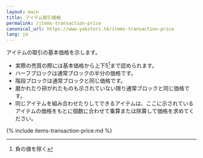 ```yaml
---
layout: main
title: アイテム取引価格
permalink: /items-transaction-price
canonical_url: https://www.yakitori.tk/items-transaction-price
lang: ja
---
```


アイテムの取引の基本価格を示します。  
- 実際の売買の際には基本価格から上下5[^1]まで認められます。  
- ハーフブロックは通常ブロックの半分の価格です。
- 階段ブロックは通常ブロックと同じ価格です。
- 磨かれたり研がれたものも示されていない限り通常ブロックと同じ価格です。
- 同じアイテムを組み合わせたりしてできるアイテムは、ここに示されているアイテムの価格をもとに個数に合わせて乗算または除算して価格を求めてください。
[^1]: 負の値を除く

{% include items-transaction-price.md %}